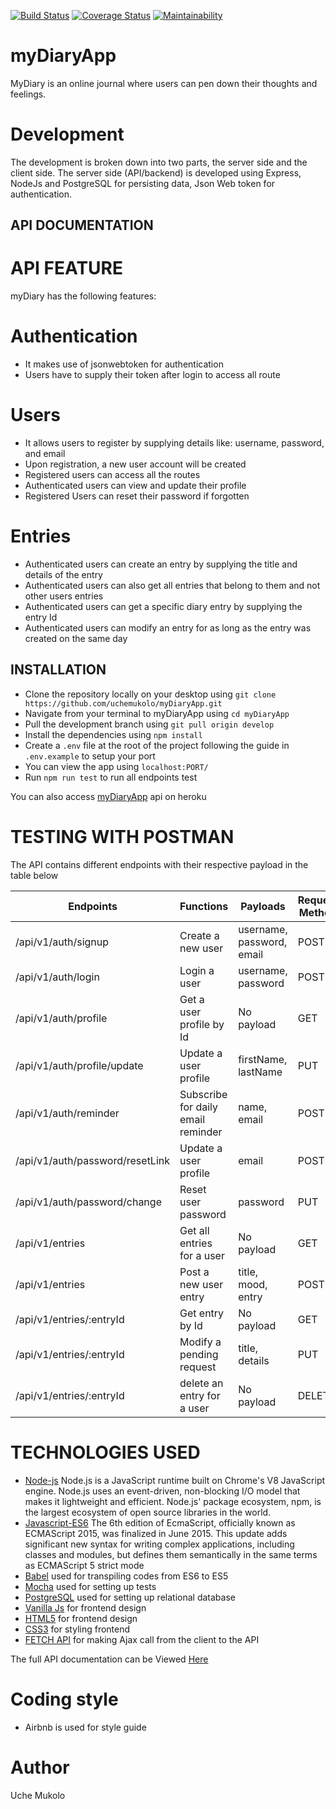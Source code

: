 [![Build Status](https://travis-ci.org/uchemukolo/myDiaryApp.svg?branch=develop)](https://travis-ci.org/uchemukolo/myDiaryApp)
[![Coverage Status](https://coveralls.io/repos/github/uchemukolo/myDiaryApp/badge.svg)](https://coveralls.io/github/uchemukolo/myDiaryApp)
[![Maintainability](https://api.codeclimate.com/v1/badges/89aeb1ba3545da4300f6/maintainability)](https://codeclimate.com/github/uchemukolo/myDiaryApp/maintainability)

# myDiaryApp
MyDiary is an online journal where users can pen down their thoughts and feelings.

# Development
The development is broken down into two parts, the server side and the client side. The server side (API/backend) is developed using Express, NodeJs and PostgreSQL for persisting data, Json Web token for authentication.

## API DOCUMENTATION

# API FEATURE
myDiary has the following features:

# Authentication
- It makes use of jsonwebtoken for authentication
- Users have to supply their token after login to access all route

# Users
- It allows users to register by supplying details like: username, password, and email
- Upon registration, a new user account will be created
- Registered users can access all the routes
- Authenticated users can view and update their profile
- Registered Users can reset their password if forgotten

# Entries
- Authenticated users can create an entry by supplying the title and details of the entry
- Authenticated users can also get all entries that belong to them and not other users entries
- Authenticated users can get a specific diary entry by supplying the entry Id
- Authenticated users can modify an entry for as long as the entry was created on the same day



## INSTALLATION
- Clone the repository locally on your desktop using ```git clone https://github.com/uchemukolo/myDiaryApp.git```
- Navigate from your terminal to myDiaryApp using ```cd myDiaryApp```
- Pull the development branch using ```git pull origin develop```
- Install the dependencies using ```npm install```
- Create a ```.env``` file at the root of the project following the guide in ```.env.example``` to setup your port
- You can view the app using ```localhost:PORT/```
- Run ```npm run test``` to run all endpoints test

You can also access [myDiaryApp](https://mydiary-challenge.herokuapp.com) api on heroku

# TESTING WITH POSTMAN
The API contains different endpoints with their respective payload in the table below

|Endpoints|Functions|Payloads|Requets Method|
|---------|---------|--------|--------------|
|/api/v1/auth/signup| Create a new user|username, password, email| POST|
|/api/v1/auth/login| Login a user|username, password| POST|
|/api/v1/auth/profile| Get a user profile by Id|No payload|GET|
|/api/v1/auth/profile/update| Update a user profile|firstName, lastName| PUT|
|/api/v1/auth/reminder| Subscribe for daily email reminder|name, email| POST|
|/api/v1/auth/password/resetLink| Update a user profile|email| POST|
|/api/v1/auth/password/change| Reset user password|password| PUT|
|/api/v1/entries| Get all entries for a user|No payload|GET|
|/api/v1/entries| Post a new user entry|title, mood, entry| POST|
|/api/v1/entries/:entryId| Get entry by Id|No payload| GET|
|/api/v1/entries/:entryId| Modify a pending request|title, details| PUT|
|/api/v1/entries/:entryId| delete an entry for a user|No payload| DELETE|



# TECHNOLOGIES USED
- [Node-js](https://nodejs.org/en/) Node.js is a JavaScript runtime built on Chrome's V8 JavaScript engine. Node.js uses an event-driven, non-blocking I/O model that makes it lightweight and efficient. Node.js' package ecosystem, npm, is the largest ecosystem of open source libraries in the world.
- [Javascript-ES6](https://en.wikipedia.org/wiki/ECMAScript) The 6th edition of EcmaScript, officially known as ECMAScript 2015, was finalized in June 2015. This update adds significant new syntax for writing complex applications, including classes and modules, but defines them semantically in the same terms as ECMAScript 5 strict mode
- [Babel](https://babeljs.io/) used for transpiling codes from ES6 to ES5
- [Mocha](https://mochajs.org/) used for setting up tests
- [PostgreSQL](https://www.postgresql.org/) used for setting up relational database
- [Vanilla Js](https://developer.mozilla.org/en-US/docs/Web/JavaScript) for frontend design
- [HTML5](https://developer.mozilla.org/en-US/docs/Web/Guide/HTML/HTML5) for frontend design
- [CSS3](https://developer.mozilla.org/en-US/docs/Web/CSS/CSS3) for styling frontend
- [FETCH API](https://developer.mozilla.org/en-US/docs/Web/API/Fetch_API) for making Ajax call from the client to the API

The full API documentation can be Viewed [Here](https://mydiarychallenge.docs.apiary.io/)

# Coding style
- Airbnb is used for style guide

# Author
Uche Mukolo

